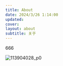 ```yaml
---
title: About
date: 2024/3/26 1:14:00
updated: 
cover: 
layout: about
subtitle: 关于
---
```


666

![113904028_p0](/images/113904028_p0.jpg)
